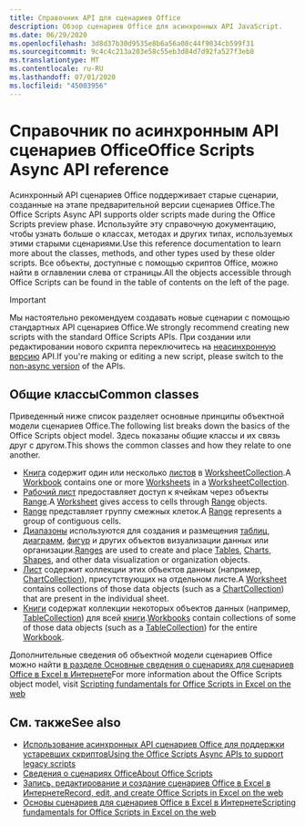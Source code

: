```yaml
---
title: Справочник API для сценариев Office
description: Обзор сценариев Office для асинхронных API JavaScript.
ms.date: 06/29/2020
ms.openlocfilehash: 3d8d37b30d9535e8b6a56a08c44f9034cb599f31
ms.sourcegitcommit: 9c4c4c213a203e58c55eb3d84d7d92fa527f3eb8
ms.translationtype: MT
ms.contentlocale: ru-RU
ms.lasthandoff: 07/01/2020
ms.locfileid: "45003956"
---
```

# <a name="office-scripts-async-api-reference"></a><span data-ttu-id="16a59-103">Справочник по асинхронным API сценариев Office</span><span class="sxs-lookup"><span data-stu-id="16a59-103">Office Scripts Async API reference</span></span>

<span data-ttu-id="16a59-104">Асинхронный API сценариев Office поддерживает старые сценарии, созданные на этапе предварительной версии сценариев Office.</span><span class="sxs-lookup"><span data-stu-id="16a59-104">The Office Scripts Async API supports older scripts made during the Office Scripts preview phase.</span></span> <span data-ttu-id="16a59-105">Используйте эту справочную документацию, чтобы узнать больше о классах, методах и других типах, используемых этими старыми сценариями.</span><span class="sxs-lookup"><span data-stu-id="16a59-105">Use this reference documentation to learn more about the classes, methods, and other types used by these older scripts.</span></span> <span data-ttu-id="16a59-106">Все объекты, доступные с помощью скриптов Office, можно найти в оглавлении слева от страницы.</span><span class="sxs-lookup"><span data-stu-id="16a59-106">All the objects accessible through Office Scripts can be found in the table of contents on the left of the page.</span></span>

> [!IMPORTANT]
> <span data-ttu-id="16a59-107">Мы настоятельно рекомендуем создавать новые сценарии с помощью стандартных API сценариев Office.</span><span class="sxs-lookup"><span data-stu-id="16a59-107">We strongly recommend creating new scripts with the standard Office Scripts APIs.</span></span> <span data-ttu-id="16a59-108">При создании или редактировании нового скрипта переключитесь на [неасинхронную версию](?view=office-scripts) API.</span><span class="sxs-lookup"><span data-stu-id="16a59-108">If you're making or editing a new script, please switch to the [non-async version](?view=office-scripts) of the APIs.</span></span>

## <a name="common-classes"></a><span data-ttu-id="16a59-109">Общие классы</span><span class="sxs-lookup"><span data-stu-id="16a59-109">Common classes</span></span>

<span data-ttu-id="16a59-110">Приведенный ниже список разделяет основные принципы объектной модели сценариев Office.</span><span class="sxs-lookup"><span data-stu-id="16a59-110">The following list breaks down the basics of the Office Scripts object model.</span></span> <span data-ttu-id="16a59-111">Здесь показаны общие классы и их связь друг с другом.</span><span class="sxs-lookup"><span data-stu-id="16a59-111">This shows the common classes and how they relate to one another.</span></span>

- <span data-ttu-id="16a59-112">[Книга](/javascript/api/office-scripts/excelscript/excelscript.workbook) содержит один или несколько [листов](/javascript/api/office-scripts/excelscript/excelscript.worksheet) в [WorksheetCollection](/javascript/api/office-scripts/excelscript/excelscript.worksheetcollection).</span><span class="sxs-lookup"><span data-stu-id="16a59-112">A [Workbook](/javascript/api/office-scripts/excelscript/excelscript.workbook) contains one or more [Worksheets](/javascript/api/office-scripts/excelscript/excelscript.worksheet) in a [WorksheetCollection](/javascript/api/office-scripts/excelscript/excelscript.worksheetcollection).</span></span>
- <span data-ttu-id="16a59-113">[Рабочий лист](/javascript/api/office-scripts/excelscript/excelscript.worksheet) предоставляет доступ к ячейкам через объекты [Range](/javascript/api/office-scripts/excelscript/excelscript.range).</span><span class="sxs-lookup"><span data-stu-id="16a59-113">A [Worksheet](/javascript/api/office-scripts/excelscript/excelscript.worksheet) gives access to cells through [Range](/javascript/api/office-scripts/excelscript/excelscript.range) objects.</span></span>
- <span data-ttu-id="16a59-114">[Range](/javascript/api/office-scripts/excelscript/excelscript.range) представляет группу смежных клеток.</span><span class="sxs-lookup"><span data-stu-id="16a59-114">A [Range](/javascript/api/office-scripts/excelscript/excelscript.range) represents a group of contiguous cells.</span></span>
- <span data-ttu-id="16a59-115">[Диапазоны](/javascript/api/office-scripts/excelscript/excelscript.range) используются для создания и размещения [таблиц](/javascript/api/office-scripts/excelscript/excelscript.table), [диаграмм](/javascript/api/office-scripts/excelscript/excelscript.chart), [фигур](/javascript/api/office-scripts/excelscript/excelscript.shape) и других объектов визуализации данных или организации.</span><span class="sxs-lookup"><span data-stu-id="16a59-115">[Ranges](/javascript/api/office-scripts/excelscript/excelscript.range) are used to create and place [Tables](/javascript/api/office-scripts/excelscript/excelscript.table), [Charts](/javascript/api/office-scripts/excelscript/excelscript.chart), [Shapes](/javascript/api/office-scripts/excelscript/excelscript.shape), and other data visualization or organization objects.</span></span>
- <span data-ttu-id="16a59-116">[Лист](/javascript/api/office-scripts/excelscript/excelscript.worksheet) содержит коллекции этих объектов данных (например, [ChartCollection](/javascript/api/office-scripts/excelscript/excelscript.chartcollection)), присутствующих на отдельном листе.</span><span class="sxs-lookup"><span data-stu-id="16a59-116">A [Worksheet](/javascript/api/office-scripts/excelscript/excelscript.worksheet) contains collections of those data objects (such as a [ChartCollection](/javascript/api/office-scripts/excelscript/excelscript.chartcollection)) that are present in the individual sheet.</span></span>
- <span data-ttu-id="16a59-117">[Книги](/javascript/api/office-scripts/excelscript/excelscript.workbook) содержат коллекции некоторых объектов данных (например, [TableCollection](/javascript/api/office-scripts/excelscript/excelscript.tablecollection)) для всей [книги](/javascript/api/office-scripts/excelscript/excelscript.workbook).</span><span class="sxs-lookup"><span data-stu-id="16a59-117">[Workbooks](/javascript/api/office-scripts/excelscript/excelscript.workbook) contain collections of some of those data objects (such as a [TableCollection](/javascript/api/office-scripts/excelscript/excelscript.tablecollection)) for the entire [Workbook](/javascript/api/office-scripts/excelscript/excelscript.workbook).</span></span>

<span data-ttu-id="16a59-118">Дополнительные сведения об объектной модели сценариев Office можно найти [в разделе Основные сведения о сценариях для сценариев Office в Excel в Интернете](/office/dev/scripts/develop/scripting-fundamentals)</span><span class="sxs-lookup"><span data-stu-id="16a59-118">For more information about the Office Scripts object model, visit [Scripting fundamentals for Office Scripts in Excel on the web](/office/dev/scripts/develop/scripting-fundamentals)</span></span>

## <a name="see-also"></a><span data-ttu-id="16a59-119">См. также</span><span class="sxs-lookup"><span data-stu-id="16a59-119">See also</span></span>

- [<span data-ttu-id="16a59-120">Использование асинхронных API сценариев Office для поддержки устаревших скриптов</span><span class="sxs-lookup"><span data-stu-id="16a59-120">Using the Office Scripts Async APIs to support legacy scripts</span></span>](/office/dev/scripts/develop/excel-async-model)
- [<span data-ttu-id="16a59-121">Сведения о сценариях Office</span><span class="sxs-lookup"><span data-stu-id="16a59-121">About Office Scripts</span></span>](/office/dev/scripts/overview/excel)
- [<span data-ttu-id="16a59-122">Запись, редактирование и создание сценариев Office в Excel в Интернете</span><span class="sxs-lookup"><span data-stu-id="16a59-122">Record, edit, and create Office Scripts in Excel on the web</span></span>](/office/dev/scripts/tutorials/excel-tutorial)
- [<span data-ttu-id="16a59-123">Основы сценариев для сценариев Office в Excel в Интернете</span><span class="sxs-lookup"><span data-stu-id="16a59-123">Scripting fundamentals for Office Scripts in Excel on the web</span></span>](/office/dev/scripts/develop/scripting-fundamentals)
